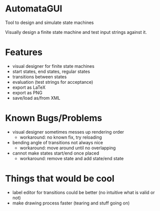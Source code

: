 # AutomataGUI
Tool to design and simulate state machines

Visually design a finite state machine and test input strings against it.

# Features
* visual designer for finite state machines
* start states, end states, regular states
* transitions between states
* evaluation (test strings for acceptance)
* export as LaTeX
* export as PNG
* save/load as/from XML

# Known Bugs/Problems
* visual designer sometimes messes up rendering order
  * workaround: no known fix, try reloading
* bending angle of transitions not always nice
  * workaround: move around until no overlapping
* cannot make states start/end once placed
  * workaround: remove state and add state/end state

# Things that would be cool
* label editor for transitions could be better (no intuitive what is valid or not)
* make drawing process faster (tearing and stuff going on)
